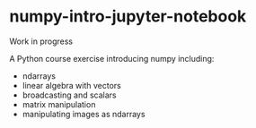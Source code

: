 # numpy-intro-jupyter-notebook

Work in progress

A Python course exercise introducing numpy including:
* ndarrays
* linear algebra with vectors
* broadcasting and scalars
* matrix manipulation
* manipulating images as ndarrays